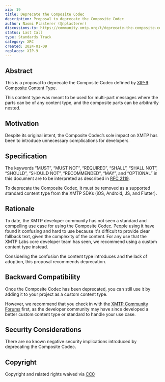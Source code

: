 ```yaml
---
xip: 19
title: Deprecate the Composite Codec
description: Proposal to deprecate the Composite Codec
author: Naomi Plasterer (@nplasterer)
discussions-to: https://community.xmtp.org/t/deprecate-the-composite-codec/525
status: Last Call
type: Standards Track
category: XRC
created: 2024-01-09
replaces: XIP-9
---
```


## Abstract

This is a proposal to deprecate the Composite Codec defined by [XIP-9 Composite Content Type](https://github.com/xmtp/XIPs/blob/main/XIPs/xip-9-composite-content-type.md).

This content type was meant to be used for multi-part messages where the parts can be of any content type, and the composite parts can be arbitrarily nested.

## Motivation

Despite its original intent, the Composite Codec’s sole impact on XMTP has been to introduce unnecessary complications for developers.

## Specification

The keywords “MUST”, “MUST NOT”, “REQUIRED”, “SHALL”, “SHALL NOT”, “SHOULD”, “SHOULD NOT”, “RECOMMENDED”, “MAY”, and “OPTIONAL” in this document are to be interpreted as described in [RFC 2119](https://www.ietf.org/rfc/rfc2119.txt).

To deprecate the Composite Codec, it must be removed as a supported standard content type from the XMTP SDKs (iOS, Android, JS, and Flutter).

## Rationale

To date, the XMTP developer community has not seen a standard and compelling use case for using the Composite Codec. People using it have found it confusing and hard to use because it's difficult to provide clear fallback text, given the complexity of the content. For any use that the XMTP Labs core developer team has seen, we recommend using a custom content type instead.

Considering the confusion the content type introduces and the lack of adoption, this proposal recommends deprecation.

## Backward Compatibility

Once the Composite Codec has been deprecated, you can still use it by adding it to your project as a custom content type.

However, we recommend that you check in with the [XMTP Community Forums](https://community.xmtp.org/c/development/ideas/54) first, as the developer community may have since developed a better custom content type or standard to handle your use case.

## Security Considerations

There are no known negative security implications introduced by deprecating the Composite Codec.

## Copyright

Copyright and related rights waived via [CC0](https://creativecommons.org/publicdomain/zero/1.0/)
